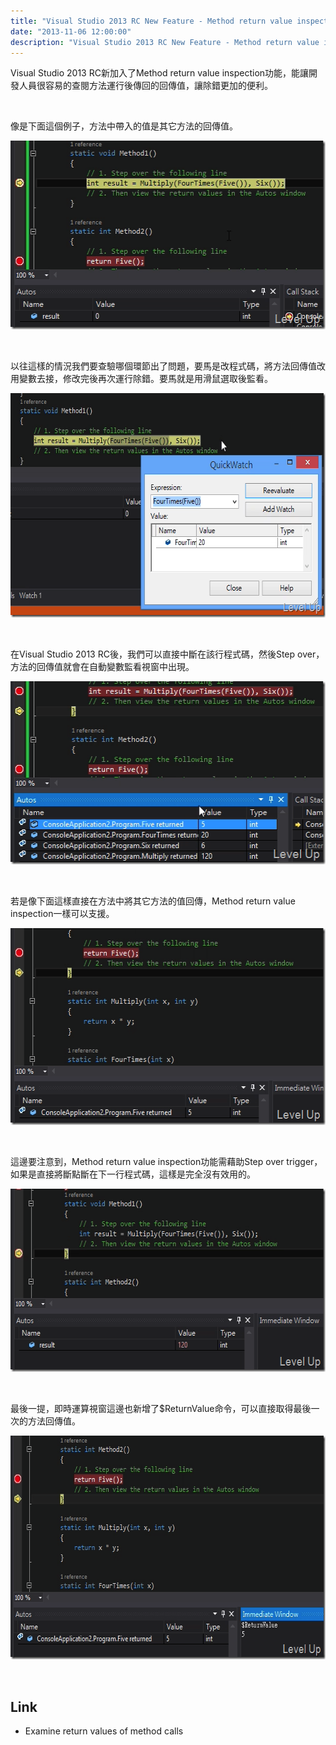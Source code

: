 ```yaml
---
title: "Visual Studio 2013 RC New Feature - Method return value inspection"
date: "2013-11-06 12:00:00"
description: "Visual Studio 2013 RC New Feature - Method return value inspection"
---
```


<p>
	Visual Studio 2013 RC新加入了Method return value inspection功能，能讓開發人員很容易的查閱方法運行後傳回的回傳值，讓除錯更加的便利。</p>
<p>
	 </p>
<p>
	像是下面這個例子，方法中帶入的值是其它方法的回傳值。</p>
<p>
	<img alt="image" border="0" height="302" src="\images\posts\1df380c3-5586-47f8-bb7f-5d78f19b0f00\image_thumb.png" style="border-top: 0px; border-right: 0px; border-bottom: 0px; border-left: 0px; display: inline" title="image" width="534" /></p>
<p>
	 </p>
<p>
	以往這樣的情況我們要查驗哪個環節出了問題，要馬是改程式碼，將方法回傳值改用變數去接，修改完後再次運行除錯。要馬就是用滑鼠選取後監看。</p>
<p>
	<img alt="image" border="0" height="359" src="\images\posts\1df380c3-5586-47f8-bb7f-5d78f19b0f00\image_thumb_6.png" style="border-top: 0px; border-right: 0px; border-bottom: 0px; border-left: 0px; display: inline" title="image" width="636" /></p>
<p>
	 </p>
<p>
	在Visual Studio 2013 RC後，我們可以直接中斷在該行程式碼，然後Step over，方法的回傳值就會在自動變數監看視窗中出現。</p>
<p>
	<img alt="image" border="0" height="293" src="\images\posts\1df380c3-5586-47f8-bb7f-5d78f19b0f00\image_thumb_2.png" style="border-top: 0px; border-right: 0px; border-bottom: 0px; border-left: 0px; display: inline" title="image" width="517" /></p>
<p>
	 </p>
<p>
	若是像下面這樣直接在方法中將其它方法的值回傳，Method return value inspection一樣可以支援。</p>
<p>
	<img alt="image" border="0" height="315" src="\images\posts\1df380c3-5586-47f8-bb7f-5d78f19b0f00\image_thumb_4.png" style="border-top: 0px; border-right: 0px; border-bottom: 0px; border-left: 0px; display: inline" title="image" width="557" /></p>
<p>
	 </p>
<p>
	這邊要注意到，Method return value inspection功能需藉助Step over trigger，如果是直接將斷點斷在下一行程式碼，這樣是完全沒有效用的。</p>
<p>
	<img alt="image" border="0" height="293" src="\images\posts\1df380c3-5586-47f8-bb7f-5d78f19b0f00\image_thumb_3.png" style="border-top: 0px; border-right: 0px; border-bottom: 0px; border-left: 0px; display: inline" title="image" width="591" /></p>
<p>
	 </p>
<p>
	最後一提，即時運算視窗這邊也新增了$ReturnValue命令，可以直接取得最後一次的方法回傳值。</p>
<p>
	<img alt="image" border="0" height="358" src="\images\posts\1df380c3-5586-47f8-bb7f-5d78f19b0f00\image_thumb_5.png" style="border-top: 0px; border-right: 0px; border-bottom: 0px; border-left: 0px; display: inline" title="image" width="633" /></p>
<p>
	 </p>
<h2>
	Link</h2>
<ul>
	<li>
		<p>
			Examine return values of method calls</p>
	</li>
</ul>
